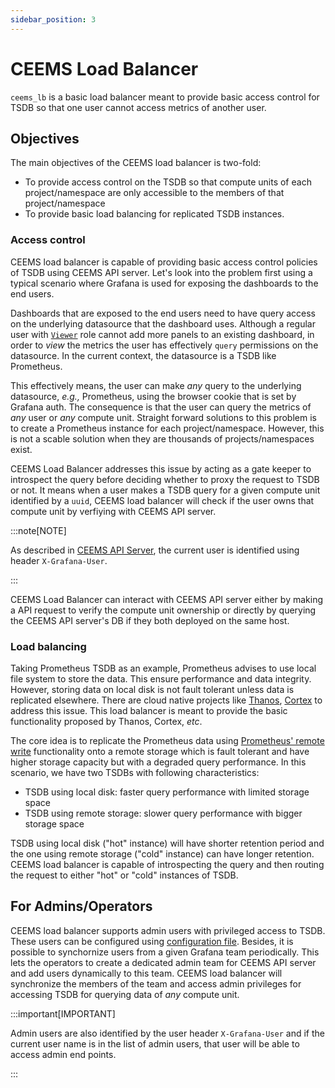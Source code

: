 ```yaml
---
sidebar_position: 3
---
```


# CEEMS Load Balancer

`ceems_lb` is a basic load balancer meant to provide basic access control for
TSDB so that one user cannot access metrics of another user.

## Objectives

The main objectives of the CEEMS load balancer is two-fold:

- To provide access control on the TSDB so that compute units of each project/namespace
are only accessible to the members of that project/namespace
- To provide basic load balancing for replicated TSDB instances.

### Access control

CEEMS load balancer is capable of providing basic access control policies of 
TSDB using CEEMS API server. Let's look into the problem first using a typical scenario
where Grafana is used for exposing the dashboards to the end users.

Dashboards that are exposed to the end users need to have query access on the underlying 
datasource that the dashboard uses. Although a regular user with 
[`Viewer`](https://grafana.com/docs/grafana/latest/administration/roles-and-permissions/access-control/#basic-roles) 
role cannot add more panels to an existing dashboard, in order to _view_ the metrics the 
user has effectively `query` permissions on the datasource. In the current context, the 
datasource is a TSDB like Prometheus. 

This effectively means, the user can make _any_ query to the underlying datasource, _e.g.,_ 
Prometheus, using the browser cookie that is set by Grafana auth. The consequence is that 
the user can query the metrics of _any_ user or _any_ compute unit. Straight forward 
solutions to this problem is to create a Prometheus instance for each project/namespace. 
However, this is not a scable solution when they are thousands of projects/namespaces 
exist. 

CEEMS Load Balancer addresses this issue by acting as a gate keeper to introspect the 
query before deciding whether to proxy the request to TSDB or not. It means when a user 
makes a TSDB query for a given compute unit identified by a `uuid`, CEEMS load balancer 
will check if the user owns that compute unit by verfiying with CEEMS API server.

:::note[NOTE]

As described in [CEEMS API Server](./ceems-api-server.md#access-control), the current 
user is identified using header `X-Grafana-User`.

:::

CEEMS Load Balancer can interact with CEEMS API server either by making a API request 
to verify the compute unit ownership or directly by querying the CEEMS API server's DB 
if they both deployed on the same host.

### Load balancing

Taking Prometheus TSDB as an example, Prometheus advises to use local file system to store 
the data. This ensure performance and data integrity. However, storing data on local 
disk is not fault tolerant unless data is replicated elsewhere. There are cloud native 
projects like [Thanos](https://thanos.io/), [Cortex](https://cortexmetrics.io/) to 
address this issue. This load balancer is meant 
to provide the basic functionality proposed by Thanos, Cortex, _etc_.

The core idea is to replicate the Prometheus data using 
[Prometheus' remote write](https://prometheus.io/docs/prometheus/latest/configuration/configuration/#remote_write) 
functionality onto a remote storage which 
is fault tolerant and have higher storage capacity but with a degraded query performance. 
In this scenario, we have two TSDBs with following characteristics:

- TSDB using local disk: faster query performance with limited storage space
- TSDB using remote storage: slower query performance with bigger storage space

TSDB using local disk ("hot" instance) will have shorter retention period and the 
one using remote storage ("cold" instance)
can have longer retention. CEEMS load balancer is capable of introspecting the query and
then routing the request to either "hot" or "cold" instances of TSDB.

## For Admins/Operators

CEEMS load balancer supports admin users with privileged access to TSDB. These users can 
be configured using [configuration file](../configuration/ceems-lb.md). Besides, it is 
possible to synchornize users from a given Grafana team periodically. This lets the 
operators to create a dedicated admin team for CEEMS API server and add users dynamically 
to this team. CEEMS load balancer will synchronize the members of the team and access 
admin privileges for accessing TSDB for querying data of _any_ compute unit.

:::important[IMPORTANT]

Admin users are also identified by the user header `X-Grafana-User` and if the current 
user name is in the list of admin users, that user will be able to access admin 
end points.

:::
